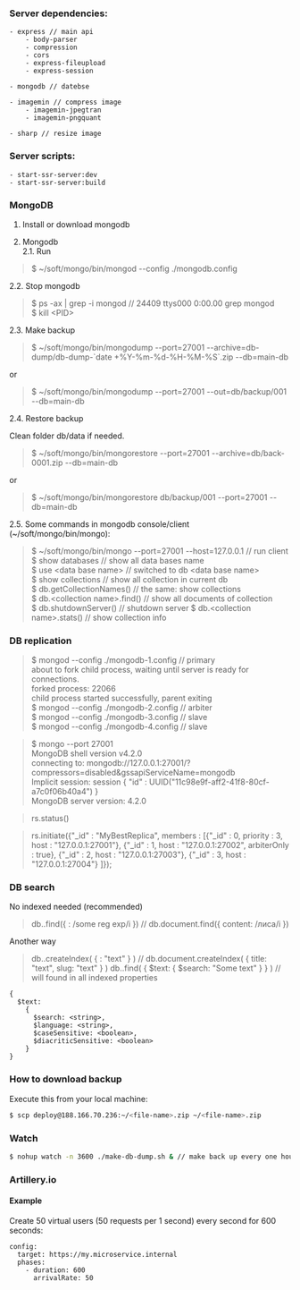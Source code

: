 ### Server dependencies:

```
- express // main api
    - body-parser
    - compression
    - cors
    - express-fileupload
    - express-session

- mongodb // datebse

- imagemin // compress image
    - imagemin-jpegtran
    - imagemin-pngquant

- sharp // resize image
```

### Server scripts:

```
- start-ssr-server:dev
- start-ssr-server:build
```

### MongoDB

1. Install or download mongodb

2. Mongodb \
2.1. Run

> $ ~/soft/mongo/bin/mongod --config ./mongodb.config

2.2. Stop mongodb

> $ ps -ax | grep -i mongod // 24409 ttys000 0:00.00 grep mongod \
> $ kill \<PID\>

2.3. Make backup

> $ ~/soft/mongo/bin/mongodump --port=27001 --archive=db-dump/db-dump-\`date +%Y-%m-%d-%H-%M-%S\`.zip --db=main-db

or

> $ ~/soft/mongo/bin/mongodump --port=27001 --out=db/backup/001 --db=main-db

2.4. Restore backup

Clean folder db/data if needed.

> $ ~/soft/mongo/bin/mongorestore --port=27001 --archive=db/back-0001.zip --db=main-db

or

> $ ~/soft/mongo/bin/mongorestore db/backup/001 --port=27001 --db=main-db

2.5. Some commands in mongodb console/client (~/soft/mongo/bin/mongo):
> $ ~/soft/mongo/bin/mongo --port=27001 --host=127.0.0.1 // run client \
> $ show databases // show all data bases name \
> $ use \<data base name\> // switched to db \<data base name\> \
> $ show collections // show all collection in current db \
> $ db.getCollectionNames() // the same: show collections \
> $ db.\<collection name\>.find() // show all documents of collection \
> $ db.shutdownServer() // shutdown server
> $ db.\<collection name\>.stats() // show collection info

### DB replication

> $ mongod --config ./mongodb-1.config // primary \
> about to fork child process, waiting until server is ready for connections. \
> forked process: 22066 \
> child process started successfully, parent exiting \
> $ mongod --config ./mongodb-2.config  // arbiter \
> $ mongod --config ./mongodb-3.config  // slave \
> $ mongod --config ./mongodb-4.config  // slave


> $ mongo --port 27001 \
> MongoDB shell version v4.2.0 \
> connecting to: mongodb://127.0.0.1:27001/?compressors=disabled&gssapiServiceName=mongodb \
> Implicit session: session { "id" : UUID("11c98e9f-aff2-41f8-80cf-a7c0f06b40a4") } \
> MongoDB server version: 4.2.0

> rs.status()

> rs.initiate({"_id" : "MyBestReplica", members : [{"_id" : 0, priority : 3, host : "127.0.0.1:27001"}, {"_id" : 1, host : "127.0.0.1:27002", arbiterOnly : true}, {"_id" : 2, host : "127.0.0.1:27003"}, {"_id" : 3, host : "127.0.0.1:27004"} ]});

### DB search
No indexed needed (recommended)
> db.<collection name>.find({ <property name>: /some reg exp/i }) // db.document.find({ content: /лиса/i })

Another way
> db.<collection name>.createIndex( { <property name>: "text" } ) // db.document.createIndex( { title: "text", slug: "text" } )
> db.<collection name>.find( { $text: { $search: "Some text" } } ) // will found in all indexed properties

```
{
  $text:
    {
      $search: <string>,
      $language: <string>,
      $caseSensitive: <boolean>,
      $diacriticSensitive: <boolean>
    }
}
```

### How to download backup

Execute this from your local machine:

```bash
$ scp deploy@188.166.70.236:~/<file-name>.zip ~/<file-name>.zip
```

### Watch

```bash
$ nohup watch -n 3600 ./make-db-dump.sh & // make back up every one hour
```

### Artillery.io

#### Example

Create 50 virtual users (50 requests per 1 second) every second for 600 seconds:

```$yml
config:
  target: https://my.microservice.internal
  phases:
    - duration: 600
      arrivalRate: 50
```
